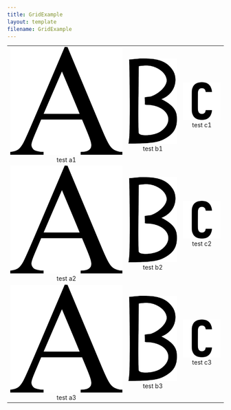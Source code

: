```yaml
---
title: GridExample
layout: template
filename: GridExample
--- 
```



| | | |
|:-------------------------:|:-------------------------:|:-------------------------:|
| ![This is an A1](/docs/Images/A.png) test a1 | ![This is a B1](/docs/Images/B.png) test b1 | ![This is a C1](/docs/Images/C.png) test c1|
| ![This is an A2](/docs/Images/A.png) test a2 | ![This is a B2](/docs/Images/B.png) test b2 | ![This is a C2](/docs/Images/C.png) test c2|
| ![This is an A3](/docs/Images/A.png) test a3 | ![This is a B3](/docs/Images/B.png) test b3 | ![This is a C3](/docs/Images/C.png) test c3|

